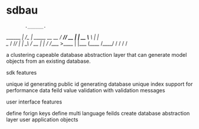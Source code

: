 # sdbau

           .______.                 
  ______ __| _/\_ |__ _____   __ __ 
 /  ___// __ |  | __ \\__  \ |  |  \
 \___ \/ /_/ |  | \_\ \/ __ \|  |  /
/____  >____ |  |___  (____  /____/ 
     \/     \/      \/     \/       

a clustering capeable database abstraction layer that can generate model objects from an existing database.

sdk features

unique id generating 
public id generating
database unique index support for performance
data feild value validation with validation messages

user interface features

define forign keys
define multi language feilds
create database abstraction layer user application objects

